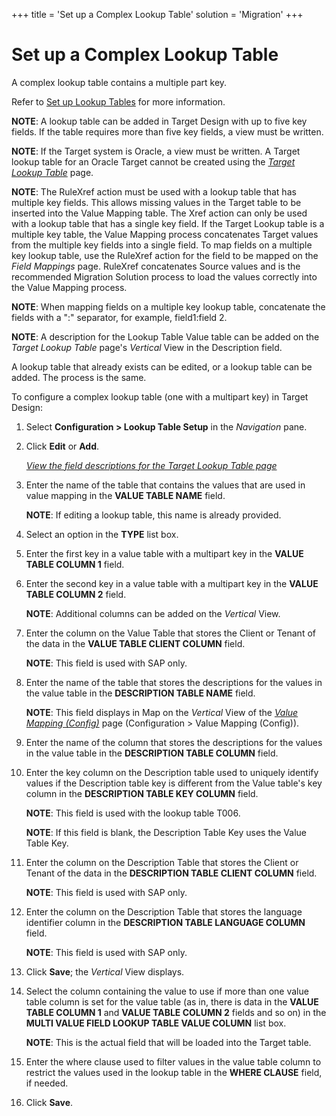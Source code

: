 +++
title = 'Set up a Complex Lookup Table'
solution = 'Migration'
+++

# Set up a Complex Lookup Table

A complex lookup table contains a multiple part key.

Refer to [Set up Lookup Tables](Set_up_Lookup_Tables.htm) for more
information.

**NOTE**: A lookup table can be added in Target Design with up to five
key fields. If the table requires more than five key fields, a view must
be written.

**NOTE**: If the Target system is Oracle, a view must be written. A
Target lookup table for an Oracle Target cannot be created using the
*[Target Lookup Table](../Page_Desc/Target_Lookup_Table_H.htm)* page.

<span style="font-weight: bold;">NOTE</span>: The RuleXref action must
be used with a lookup table that has multiple key fields. This allows
missing values in the Target table to be inserted into the Value Mapping
table. The Xref action can only be used with a lookup table that has a
single key field. If the Target Lookup table is a multiple key table,
the Value Mapping process concatenates Target values from the multiple
key fields into a single field. To map fields on a multiple key lookup
table, use the RuleXref action for the field to be mapped on the
<span style="font-style: italic;">Field Mappings</span> page. RuleXref
concatenates Source values and is the recommended Migration Solution
process to load the values correctly into the Value Mapping process.

<span style="font-weight: bold;">NOTE</span>: When mapping fields on a
multiple key lookup table, concatenate the fields with a ":" separator,
for example, field1:field 2.

<span style="font-weight: bold;">NOTE</span>: A description for the
Lookup Table Value table can be added on the
<span style="font-style: italic;">Target Lookup Table</span> page's
<span style="font-style: italic;">Vertical</span> View in the
Description field.

A lookup table that already exists can be edited, or a lookup table can
be added. The process is the same.

To configure a complex lookup table (one with a multipart key) in Target
Design:

1.  Select **Configuration \> Lookup Table Setup** in the *Navigation*
    pane.

2.  Click **Edit** or **Add**.
    
    *[View the field descriptions for the Target Lookup Table
    page](../Page_Desc/Target_Lookup_Table_H.htm)*

3.  Enter the name of the table that contains the values that are used
    in value mapping in the **VALUE TABLE NAME** field.
    
    **NOTE**: If editing a lookup table, this name is already provided.

4.  Select an option in the **TYPE** list box.

5.  Enter the first key in a value table with a multipart key in the
    **VALUE TABLE COLUMN 1** field.

6.  Enter the second key in a value table with a multipart key in the
    **VALUE TABLE COLUMN 2** field.
    
    **NOTE**: Additional columns can be added on the *Vertical* View.

7.  Enter the column on the Value Table that stores the Client or Tenant
    of the data in the **VALUE TABLE CLIENT COLUMN** field.
    
    **NOTE**: This field is used with SAP only.

8.  Enter the name of the table that stores the descriptions for the
    values in the value table in the **DESCRIPTION TABLE NAME** field.
    
    **NOTE**: This field displays in Map on the *Vertical* View of the
    *[Value Mapping
    (Config)](../../Map/Page_Desc/Value_Mapping_Config_H.htm)* page
    (Configuration \> Value Mapping (Config)).

9.  Enter the name of the column that stores the descriptions for the
    values in the value table in the **DESCRIPTION TABLE COLUMN** field.

10. Enter the key column on the Description table used to uniquely
    identify values if the Description table key is different from the
    Value table's key column in the **DESCRIPTION TABLE KEY COLUMN**
    field.
    
    **NOTE**: This field is used with the lookup table T006.
    
    **NOTE**: If this field is blank, the Description Table Key uses the
    Value Table Key.

11. Enter the column on the Description Table that stores the Client or
    Tenant of the data in the **DESCRIPTION TABLE CLIENT COLUMN** field.
    
    **NOTE**: This field is used with SAP only.

12. Enter the column on the Description Table that stores the language
    identifier column in the **DESCRIPTION TABLE LANGUAGE COLUMN**
    field.
    
    **NOTE**: This field is used with SAP only.

13. Click **Save**; the *Vertical* View displays.

14. Select the column containing the value to use if more than one value
    table column is set for the value table (as in, there is data in the
    **VALUE TABLE COLUMN 1** and **VALUE TABLE COLUMN 2** fields and so
    on) in the **MULTI VALUE FIELD LOOKUP TABLE VALUE COLUMN** list box.
    
    **NOTE**: This is the actual field that will be loaded into the
    Target table.

15. Enter the where clause used to filter values in the value table
    column to restrict the values used in the lookup table in the
    **WHERE CLAUSE** field, if needed.

16. Click **Save**.
